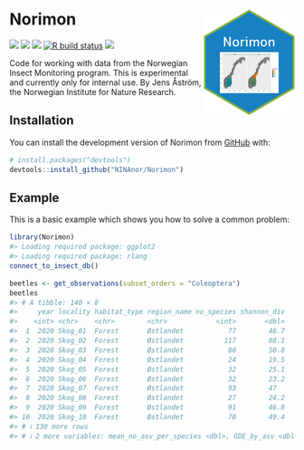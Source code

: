 
<!-- README.md is generated from README.Rmd. Please edit that file -->

# Norimon <img src="https://github.com/NINAnor/Norimon/blob/main/inst/figures/Norimon.png" align="right" width="160px"/>

<!-- badges: start -->

[![](https://img.shields.io/badge/lifecycle-stable-brightgreen.svg)](https://lifecycle.r-lib.org/articles/stages.html#stable)
[![](https://img.shields.io/badge/devel%20version-1.0.0.0-blue.svg)](https://github.com/NINAnor/Norimon)
[![](https://www.r-pkg.org/badges/version/Norimon)](https://cran.r-project.org/package=Norimon)
[![R build
status](https://github.com/NINAnor/Norimon/workflows/R-CMD-check/badge.svg)](https://github.com/NINAnor/Norimon/actions)
[![](https://img.shields.io/github/languages/code-size/NINAnor/Norimon.svg)](https://github.com/NINAnor/Norimon)
<!-- badges: end -->

Code for working with data from the Norwegian Insect Monitoring program.
This is experimental and currently only for internal use. By Jens
Åström, the Norwegian Institute for Nature Research.

## Installation

You can install the development version of Norimon from
[GitHub](https://github.com/) with:

``` r
# install.packages("devtools")
devtools::install_github("NINAnor/Norimon")
```

## Example

This is a basic example which shows you how to solve a common problem:

``` r
library(Norimon)
#> Loading required package: ggplot2
#> Loading required package: rlang
connect_to_insect_db()
```

``` r
beetles <- get_observations(subset_orders = "Coleoptera")
beetles
#> # A tibble: 140 × 8
#>     year locality habitat_type region_name no_species shannon_div
#>    <int> <chr>    <chr>        <chr>            <int>       <dbl>
#>  1  2020 Skog_01  Forest       Østlandet           77        48.7
#>  2  2020 Skog_02  Forest       Østlandet          117        88.1
#>  3  2020 Skog_03  Forest       Østlandet           80        50.8
#>  4  2020 Skog_04  Forest       Østlandet           24        19.5
#>  5  2020 Skog_05  Forest       Østlandet           32        25.1
#>  6  2020 Skog_06  Forest       Østlandet           32        23.2
#>  7  2020 Skog_07  Forest       Østlandet           93        47  
#>  8  2020 Skog_08  Forest       Østlandet           27        24.2
#>  9  2020 Skog_09  Forest       Østlandet           91        46.8
#> 10  2020 Skog_10  Forest       Østlandet           70        49.4
#> # ℹ 130 more rows
#> # ℹ 2 more variables: mean_no_asv_per_species <dbl>, GDE_by_asv <dbl>
```
